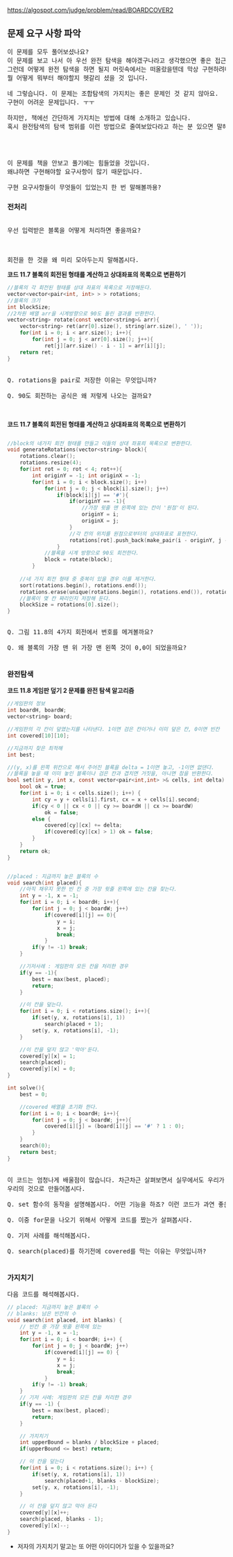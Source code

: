 https://algospot.com/judge/problem/read/BOARDCOVER2


## 문제 요구 사항 파악
<pre>
이 문제를 모두 풀어보셨나요?
이 문제를 보고 나서 아 우선 완전 탐색을 해야겠구나라고 생각했으면 좋은 접근 순서입니다.
그런데 어떻게 완전 탐색을 하면 될지 머릿속에서는 떠올랐을텐데 막상 구현하려니 
뭘 어떻게 뭐부터 해야할지 헷갈리 셨을 것 입니다.

네 그렇습니다. 이 문제는 조합탐색의 가지치는 좋은 문제인 것 같지 않아요.
구현이 어려운 문제입니다. ㅜㅜ

하지만, 책에선 간단하게 가지치는 방법에 대해 소개하고 있습니다.
혹시 완전탐색의 탐색 범위를 이런 방법으로 줄여보았다라고 하는 분 있으면 말해봅시당.
 



이 문제를 책을 안보고 풀기에는 힘들었을 것입니다.
왜냐하면 구현해야할 요구사항이 많기 때문입니다.

구현 요구사항들이 무엇들이 있었는지 한 번 말해볼까용?
</pre>



### 전처리
<pre>

우선 입력받은 블록을 어떻게 처리하면 좋을까요?



회전을 한 것을 왜 미리 모아두는지 말해봅시다.
</pre>


__코드 11.7 블록의 회전된 형태를 계산하고 상대좌표의 목록으로 변환하기__
```c ++
//블록의 각 회전된 형태를 상대 좌표의 목록으로 저장해둔다.
vector<vector<pair<int, int> > > rotations;
//블록의 크기
int blockSize;
//2차원 배열 arr을 시계방향으로 90도 돌린 결과를 반환한다.
vector<string> rotate(const vector<string>& arr){
	vector<string> ret(arr[0].size(), string(arr.size(), ' '));
	for(int i = 0; i < arr.size(); i++){
		for(int j = 0; j < arr[0].size(); j++){
			ret[j][arr.size() - i - 1] = arr[i][j];
	return ret;
}

```
<pre>

Q. rotations을 pair<int, int>로 저장한 이유는 무엇입니까?

Q. 90도 회전하는 공식은 왜 저렇게 나오는 걸까요?


</pre>


__코드 11.7 블록의 회전된 형태를 계산하고 상대좌표의 목록으로 변환하기__

```c++

//block의 네가지 회전 형태를 만들고 이들의 상대 좌표릐 목록으로 변환한다.
void generateRotations(vector<string> block){
	rotations.clear();
	rotations.resize(4);
	for(int rot = 0; rot < 4; rot++){
		int originY = -1; int originX = -1;
		for(int i = 0; i < block.size(); i++)
			for(int j = 0; j < block[i].size(); j++)
				if(block[i][j] == '#'){
					if(originY == -1){
						//가장 윗줄 맨 왼쪽에 있는 칸이 '원점'이 된다.
						originY = i;
						originX = j;
					}
					//각 칸의 위치를 원점으로부터의 상대좌표로 표현한다.
					rotations[rot].push_back(make_pair(i - originY, j - originX));
				}
			//블록을 시계 방향으로 90도 회전한다.
			block = rotate(block);
		}
	
	//네 가지 회전 형태 중 중복이 있을 경우 이를 제거한다.
	sort(rotations.begin(), rotations.end());
	rotations.erase(unique(rotations.begin(), rotations.end()), rotations.end());
	//블록이 몇 칸 짜리인지 저장해 둔다.
	blockSize = rotations[0].size();
}
				

```

<pre>
Q. 그림 11.8의 4가지 회전에서 번호를 메겨볼까요?

Q. 왜 블록의 가장 맨 위 가장 맨 왼쪽 것이 0,0이 되었을까요?

</pre>



### 완전탐색

__코드 11.8 게임판 덮기 2 문제를 완전 탐색 알고리즘__

```c
//게임판의 정보
int boardH, boardW;
vector<string> board;

//게임판의 각 칸이 덮였는지를 나타낸다. 1이면 검은 칸이거나 이미 덮은 칸, 0이면 빈칸
int covered[10][10];

//지금까지 찾은 최적해
int best;

//(y, x)를 왼쪽 위칸으로 해서 주어진 블록을 delta = 1이면 놓고, -1이면 없댄다.
//블록을 놓을 때 이미 놓인 블록이나 검은 칸과 겹치면 거짓을, 아니면 참을 반환한다.
bool set(int y, int x, const vector<pair<int,int> >& cells, int delta) {
	bool ok = true;
	for(int i = 0; i < cells.size(); i++) {
		int cy = y + cells[i].first, cx = x + cells[i].second;
		if(cy < 0 || cx < 0 || cy >= boardH || cx >= boardW)
			ok = false;
		else {
			covered[cy][cx] += delta;
			if(covered[cy][cx] > 1) ok = false;
		}
	}
	return ok;
}


//placed : 지금까지 놓은 블록의 수
void search(int placed){
	//아직 채우지 못한 빈 칸 중 가장 윗줄 왼쪽에 있는 칸을 찾는다.
	int y = -1, x = -1;
	for(int i = 0; i < boardH; i++){
		for(int j = 0; j < boardW; j++)
			if(covered[i][j] == 0){
				y = i;
				x = j;
				break;
			}
		if(y != -1) break;
	}

	//기저사례 : 게임판의 모든 칸을 처리한 경우
	if(y == -1){
		best = max(best, placed);
		return;
	}

	//이 칸을 덮는다.
	for(int i = 0; i < rotations.size(); i++){
		if(set(y, x, rotations[i], 1))
			search(placed + 1);
		set(y, x, rotations[i], -1);
	}

	//이 칸을 덮지 않고 '막아'둔다.
	covered[y][x] = 1;
	search(placed);
	covered[y][x] = 0;
}

int solve(){
	best = 0;

	//covered 배열을 초기화 한다.
	for(int i = 0; i < boardH; i++){
		for(int j = 0; j < boardW; j++){
			covered[i][j] = (board[i][j] == '#' ? 1 : 0);
		}
	}
	search(0);
	return best;
}

```
<pre>

이 코드는 엄청나게 배울점이 많습니다. 차근차근 살펴보면서 실무에서도 우리가 쓸 수 있도록
우리의 것으로 만들어봅시다.

Q. set 함수의 동작을 설명해봅시다. 어떤 기능을 하죠? 이런 코드가 과연 좋은 코드인 걸까요?

Q. 이중 for문을 나오기 위해서 어떻게 코드를 짰는가 살펴봅시다.

Q. 기저 사례를 해석해봅시다.

Q. search(placed)를 하기전에 covered를 막는 이유는 무엇입니까?

</pre>



### 가지치기

<pre>
다음 코드를 해석해봅시다.
</pre>

```c++
// placed: 지금까지 놓은 블록의 수
// blanks: 남은 빈칸의 수
void search(int placed, int blanks) {
	// 빈칸 중 가장 윗줄 왼쪽에 있는
	int y = -1, x = -1;
	for(int i = 0; i < boardH; i++) {
		for(int j = 0; j < boardW; j++)
			if(covered[i][j] == 0) {
				y = i;
				x = j;
				break;
			}
		if(y != -1) break;
	}
	// 기저 사례: 게임판의 모든 칸을 처리한 경우
	if(y == -1) {
		best = max(best, placed);
		return;
	}

	// 가지치기
	int upperBound = blanks / blockSize + placed;
	if(upperBound <= best) return;

	// 이 칸을 덮는다
	for(int i = 0; i < rotations.size(); i++) {
		if(set(y, x, rotations[i], 1))
			search(placed+1, blanks - blockSize);
		set(y, x, rotations[i], -1);
	}

	// 이 칸을 덮지 않고 막아 둔다
	covered[y][x]++;
	search(placed, blanks - 1);
	covered[y][x]--;
}
```

- 저자의 가지치기 말고는 또 어떤 아이디어가 있을 수 있을까요?
